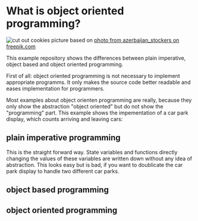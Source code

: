 # What is object oriented programming?

![cut out cookies](cookies.jpg)
picture based on [photo from azerbaijan_stockers on freepik.com](https://de.freepik.com/fotos-kostenlos/prozess-der-behandlung-von-lebkuchenmannplaetzchen-benutzen-roten-lebkuchenmann-formausschnitt-lebkuchenteig-auf-backpapier-um-bunte-ausstechformen-auf-weissem-holztisch-ansicht-von-oben_5433582.htm)

This example repository shows the differences between plain imperative, object based and object oriented programming.

First of all: object oriented programming is not necessary to implement appropriate programms. It only makes the source code better readable and eases implementation for programmers.

Most examples about object orienten programming are really, because they only show the abstraction "object oriented" but do not show the "programming" part. This example shows the impementation of a car park display, which counts arriving and leaving cars:

## plain imperative programming

This is the straight forward way. State variables and functions directly changing the values of these variables are written down without any idea of abstraction. This looks easy but is bad, if you want to doublicate the car park display to handle two different car parks.

## object based programming

## object oriented programming
